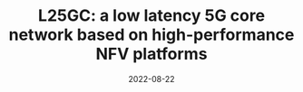 ---
title: "L25GC: a low latency 5G core network based on high-performance NFV platforms"
collection: publications
permalink: /publication/2022-08-22-l25gc-sigcomm
excerpt: 'Vivek Jain, Hao-Tse Chu, Shixiong Qi, Chia-An Lee, Hung-Cheng Chang, Cheng-Ying Hsieh, KK Ramakrishnan, Jyh-Cheng Chen'
date: 2022-08-22
venue: 'Proceedings of the ACM SIGCOMM 2022 Conference'
paperurl: 'https://dl.acm.org/doi/abs/10.1145/3544216.3544267'
---